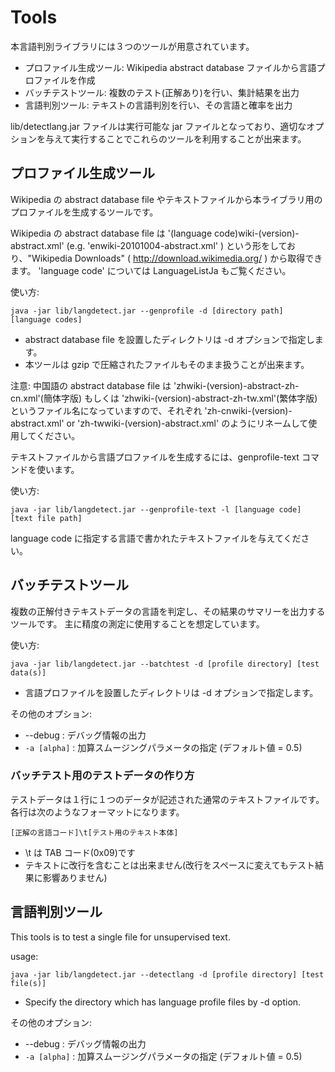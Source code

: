 # Tools #

本言語判別ライブラリには３つのツールが用意されています。

  * プロファイル生成ツール: Wikipedia abstract database ファイルから言語プロファイルを作成
  * バッチテストツール: 複数のテスト(正解あり)を行い、集計結果を出力
  * 言語判別ツール: テキストの言語判別を行い、その言語と確率を出力

lib/detectlang.jar ファイルは実行可能な jar ファイルとなっており、適切なオプションを与えて実行することでこれらのツールを利用することが出来ます。


## プロファイル生成ツール ##

Wikipedia の abstract database file やテキストファイルから本ライブラリ用のプロファイルを生成するツールです。

Wikipedia の abstract database file は '(language code)wiki-(version)-abstract.xml' (e.g. 'enwiki-20101004-abstract.xml' ) という形をしており、"Wikipedia Downloads" ( http://download.wikimedia.org/ ) から取得できます。
'language code' については LanguageListJa もご覧ください。

使い方:
```
java -jar lib/langdetect.jar --genprofile -d [directory path] [language codes]
```

  * abstract database file を設置したディレクトリは -d オプションで指定します。
  * 本ツールは gzip で圧縮されたファイルもそのまま扱うことが出来ます。

注意: 中国語の abstract database file は 'zhwiki-(version)-abstract-zh-cn.xml'(簡体字版) もしくは 'zhwiki-(version)-abstract-zh-tw.xml'(繁体字版) というファイル名になっていますので、それぞれ 'zh-cnwiki-(version)-abstract.xml' or 'zh-twwiki-(version)-abstract.xml' のようにリネームして使用してください。


テキストファイルから言語プロファイルを生成するには、genprofile-text コマンドを使います。

使い方:
```
java -jar lib/langdetect.jar --genprofile-text -l [language code] [text file path]
```

language code に指定する言語で書かれたテキストファイルを与えてください。


## バッチテストツール ##

複数の正解付きテキストデータの言語を判定し、その結果のサマリーを出力するツールです。
主に精度の測定に使用することを想定しています。

使い方:
```
java -jar lib/langdetect.jar --batchtest -d [profile directory] [test data(s)]
```

  * 言語プロファイルを設置したディレクトリは -d オプションで指定します。

その他のオプション:
  * --debug : デバッグ情報の出力
  * `-a [alpha]` : 加算スムージングパラメータの指定 (デフォルト値 = 0.5)

### バッチテスト用のテストデータの作り方 ###
テストデータは１行に１つのデータが記述された通常のテキストファイルです。
各行は次のようなフォーマットになります。

```
[正解の言語コード]\t[テスト用のテキスト本体]
```

  * \t は TAB コード(0x09)です
  * テキストに改行を含むことは出来ません(改行をスペースに変えてもテスト結果に影響ありません)

## 言語判別ツール ##

This tools is to test a single file for unsupervised text.

usage:
```
java -jar lib/langdetect.jar --detectlang -d [profile directory] [test file(s)]
```

  * Specify the directory which has language profile files by -d option.

その他のオプション:
  * --debug : デバッグ情報の出力
  * `-a [alpha]` : 加算スムージングパラメータの指定 (デフォルト値 = 0.5)
